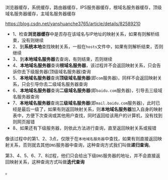 浏览器缓存，系统缓存，路由器缓存，IPS服务器缓存，根域名服务器缓存，顶级域名服务器缓存，主域名服务器缓存

https://blog.csdn.net/yanshuanche3765/article/details/82589210





- 1、检查**浏览器缓存**中是否存在该域名与IP地址的映射关系，如果有则解析结束，没有则继续
- 2、到**系统本地**查找映射关系，一般在`hosts`文件中，如果有则解析结束，否则继续
- 3、到**本地域名服务器**去查询，有则结束，否则继续
- 4、**本地域名服务器**查询**根域名服务器**，该过程并不会返回映射关系，只会告诉你去下级服务器(顶级域名服务器)查询
- 5、**本地域名服务器**查询**顶级域名服务器**(即`com`服务器)，同样不会返回映射关系，只会引导你去二级域名服务器查询
- 6、**本地域名服务器**查询**二级域名服务器**(即`baidu.com`服务器)，引导去三级域名服务器查询
- 7、**本地域名服务器**查询**三级域名服务器**(即`mail.baidu.com`服务器)，此时已经是最后一级了，如果有则返回映射关系，则**本地域名服务器**加入自身的映射表中，方便下次查询或其他用户查找，同时返回给该用户的计算机，没有找到则网页报错
- 8、如果还有下级服务器，则依此方法进行查询，直至返回映射关系或报错

像该过程中的第1、2、3点，仅限于在`本地域名服务器`中查找，如果有则直接返回映射关系，否则就去其他`DNS`服务器中查询，这种查询方式我们叫做**递归查询**。

第3、4、5、6、7、8过程，他们只会给出下级`DNS`服务器的地址，并不会直接返回映射关系，这种查询方式叫做**迭代查询**

。